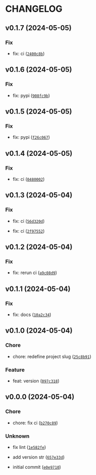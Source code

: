 # CHANGELOG



## v0.1.7 (2024-05-05)

### Fix

* fix: ci ([`2400c8b`](https://github.com/90HH/feature_composition/commit/2400c8b5d8e783e3863a1e7d8b8553fcdc1d0c40))


## v0.1.6 (2024-05-05)

### Fix

* fix: pypi ([`908fc9b`](https://github.com/90HH/feature_composition/commit/908fc9b25e75cca69e5b07783b9af4e857c64ad2))


## v0.1.5 (2024-05-05)

### Fix

* fix: pypi ([`f26c067`](https://github.com/90HH/feature_composition/commit/f26c067534428b60103f840395180f8b4effbbee))


## v0.1.4 (2024-05-05)

### Fix

* fix: ci ([`0480002`](https://github.com/90HH/feature_composition/commit/0480002f0dc763b122d016804b218061b2889d4a))


## v0.1.3 (2024-05-04)

### Fix

* fix: ci ([`56d320d`](https://github.com/90HH/feature_composition/commit/56d320dee9a6d74798232bce1369b464f4f14773))

* fix: ci ([`2f97552`](https://github.com/90HH/feature_composition/commit/2f97552199f4c6df642d5ff23b0020c996245979))


## v0.1.2 (2024-05-04)

### Fix

* fix: rerun ci ([`a9c08d9`](https://github.com/90HH/feature_composition/commit/a9c08d9d934c5acaa531bdf3234c45ca7506e6d2))


## v0.1.1 (2024-05-04)

### Fix

* fix: docs ([`10a2c34`](https://github.com/90HH/feature_composition/commit/10a2c3443826eefd6c3c8c9b8f750ca133fe5f3f))


## v0.1.0 (2024-05-04)

### Chore

* chore: redefine project slug ([`25c8b91`](https://github.com/90HH/feature_composition/commit/25c8b91c0b753d509663670d3be7c3c8448fb91e))

### Feature

* feat: version ([`097c318`](https://github.com/90HH/feature_composition/commit/097c318989ced7c7c426b9a8e44ee67d60c4d51d))


## v0.0.0 (2024-05-04)

### Chore

* chore: fix ci ([`b270c89`](https://github.com/90HH/feature_composition/commit/b270c89ba87c6256356bae6421bb6297759ba961))

### Unknown

* fix lint ([`1e582fe`](https://github.com/90HH/feature_composition/commit/1e582fe2c139c1890709e27a926188b729965154))

* add version str ([`657e33d`](https://github.com/90HH/feature_composition/commit/657e33df2787bf3e01338a290fdc584805636e0a))

* initial commit ([`e0e9710`](https://github.com/90HH/feature_composition/commit/e0e97103b8aeef156c3eec26bcaf8d449c256c9a))
